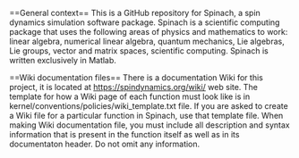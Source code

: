==General context==
This is a GitHub repository for Spinach, a spin dynamics simulation software package. Spinach is a scientific computing package that uses the following areas of physics and mathematics to work: linear algebra, numerical linear algebra, quantum mechanics, Lie algebras, Lie groups, vector and matrix spaces, scientific computing. Spinach is written exclusively in Matlab.

==Wiki documentation files==
There is a documentation Wiki for this project, it is located at https://spindynamics.org/wiki/ web site. The template for how a Wiki page of each function must look like is in kernel/conventions/policies/wiki_template.txt file. If you are asked to create a Wiki file for a particular function in Spinach, use that template file. When making Wiki documentation file, you must include all description and syntax information that is present in the function itself as well as in its documentaton header. Do not omit any information.



